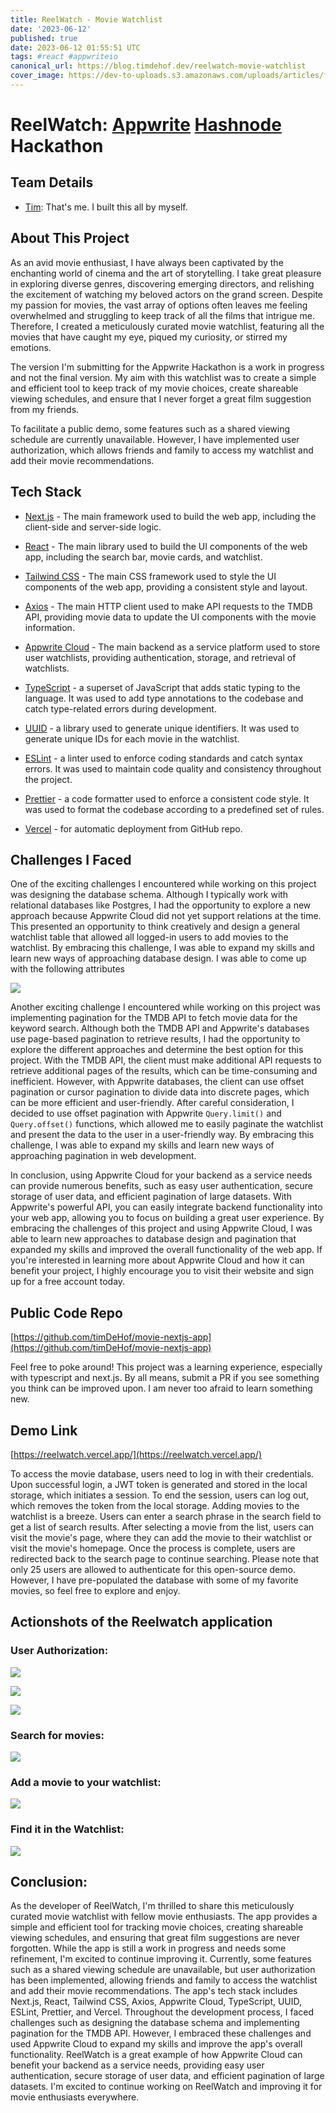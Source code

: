 ```yaml
---
title: ReelWatch - Movie Watchlist
date: '2023-06-12'
published: true
date: 2023-06-12 01:55:51 UTC
tags: #react #appwriteio 
canonical_url: https://blog.timdehof.dev/reelwatch-movie-watchlist
cover_image: https://dev-to-uploads.s3.amazonaws.com/uploads/articles/fnuhxrjjj5ii9tspqq2e.jpg
---
```


# ReelWatch: [Appwrite](https://appwrite.io/) [Hashnode](https://hashnode.com/) Hackathon

## Team Details

- [Tim](https://blog.timdehof.dev/): That's me. I built this all by myself.

## About This Project

As an avid movie enthusiast, I have always been captivated by the enchanting world of cinema and the art of storytelling. I take great pleasure in exploring diverse genres, discovering emerging directors, and relishing the excitement of watching my beloved actors on the grand screen. Despite my passion for movies, the vast array of options often leaves me feeling overwhelmed and struggling to keep track of all the films that intrigue me. Therefore, I created a meticulously curated movie watchlist, featuring all the movies that have caught my eye, piqued my curiosity, or stirred my emotions.

The version I'm submitting for the Appwrite Hackathon is a work in progress and not the final version. My aim with this watchlist was to create a simple and efficient tool to keep track of my movie choices, create shareable viewing schedules, and ensure that I never forget a great film suggestion from my friends.

To facilitate a public demo, some features such as a shared viewing schedule are currently unavailable. However, I have implemented user authorization, which allows friends and family to access my watchlist and add their movie recommendations.

## Tech Stack

- [Next.js](https://nextjs.org/) - The main framework used to build the web app, including the client-side and server-side logic.

- [React](https://react.dev/) - The main library used to build the UI components of the web app, including the search bar, movie cards, and watchlist.

- [Tailwind CSS](https://tailwindcss.com/) - The main CSS framework used to style the UI components of the web app, providing a consistent style and layout.

- [Axios](https://axios-http.com/docs/intro) - The main HTTP client used to make API requests to the TMDB API, providing movie data to update the UI components with the movie information.

- [Appwrite Cloud](https://appwrite.io/) - The main backend as a service platform used to store user watchlists, providing authentication, storage, and retrieval of watchlists.

- [TypeScript](https://www.typescriptlang.org/) - a superset of JavaScript that adds static typing to the language. It was used to add type annotations to the codebase and catch type-related errors during development.

- [UUID](https://www.npmjs.com/package/uuid) - a library used to generate unique identifiers. It was used to generate unique IDs for each movie in the watchlist.

- [ESLint](https://eslint.org/) - a linter used to enforce coding standards and catch syntax errors. It was used to maintain code quality and consistency throughout the project.

- [Prettier](https://prettier.io/) - a code formatter used to enforce a consistent code style. It was used to format the codebase according to a predefined set of rules.

- [Vercel](https://vercel.com/home) - for automatic deployment from GitHub repo.

## Challenges I Faced

One of the exciting challenges I encountered while working on this project was designing the database schema. Although I typically work with relational databases like Postgres, I had the opportunity to explore a new approach because Appwrite Cloud did not yet support relations at the time. This presented an opportunity to think creatively and design a general watchlist table that allowed all logged-in users to add movies to the watchlist. By embracing this challenge, I was able to expand my skills and learn new ways of approaching database design. I was able to come up with the following attributes

![](https://cdn.hashnode.com/res/hashnode/image/upload/v1686535529970/efb2d802-c9df-4f93-8d37-25dae1aae93b.jpeg)

Another exciting challenge I encountered while working on this project was implementing pagination for the TMDB API to fetch movie data for the keyword search. Although both the TMDB API and Appwrite's databases use page-based pagination to retrieve results, I had the opportunity to explore the different approaches and determine the best option for this project. With the TMDB API, the client must make additional API requests to retrieve additional pages of the results, which can be time-consuming and inefficient. However, with Appwrite databases, the client can use offset pagination or cursor pagination to divide data into discrete pages, which can be more efficient and user-friendly. After careful consideration, I decided to use offset pagination with Appwrite `Query.limit()` and `Query.offset()` functions, which allowed me to easily paginate the watchlist and present the data to the user in a user-friendly way. By embracing this challenge, I was able to expand my skills and learn new ways of approaching pagination in web development.

In conclusion, using Appwrite Cloud for your backend as a service needs can provide numerous benefits, such as easy user authentication, secure storage of user data, and efficient pagination of large datasets. With Appwrite's powerful API, you can easily integrate backend functionality into your web app, allowing you to focus on building a great user experience. By embracing the challenges of this project and using Appwrite Cloud, I was able to learn new approaches to database design and pagination that expanded my skills and improved the overall functionality of the web app. If you're interested in learning more about Appwrite Cloud and how it can benefit your project, I highly encourage you to visit their website and sign up for a free account today.

## Public Code Repo

[https://github.com/timDeHof/movie-nextjs-app](https://github.com/timDeHof/movie-nextjs-app)

Feel free to poke around! This project was a learning experience, especially with typescript and next.js. By all means, submit a PR if you see something you think can be improved upon. I am never too afraid to learn something new.

## Demo Link

[https://reelwatch.vercel.app/](https://reelwatch.vercel.app/)

To access the movie database, users need to log in with their credentials. Upon successful login, a JWT token is generated and stored in the local storage, which initiates a session. To end the session, users can log out, which removes the token from the local storage. Adding movies to the watchlist is a breeze. Users can enter a search phrase in the search field to get a list of search results. After selecting a movie from the list, users can visit the movie's page, where they can add the movie to their watchlist or visit the movie's homepage. Once the process is complete, users are redirected back to the search page to continue searching. Please note that only 25 users are allowed to authenticate for this open-source demo. However, I have pre-populated the database with some of my favorite movies, so feel free to explore and enjoy.

## Actionshots of the Reelwatch application

### User Authorization:

![](https://cdn.hashnode.com/res/hashnode/image/upload/v1686532401247/9eb66508-52f3-4e8b-8a42-425d89c9ada8.gif)

![](https://cdn.hashnode.com/res/hashnode/image/upload/v1686532452743/f2d7b8aa-b56b-42da-8d4c-95d7e7833a45.gif)

![](https://cdn.hashnode.com/res/hashnode/image/upload/v1686532494367/d09e48f2-4028-4ca9-849d-89e00edfa175.gif)

### Search for movies:

![](https://media.giphy.com/media/lMjZFyX1cdpISnFMhn/giphy.gif)

### Add a movie to your watchlist:

![](https://media.giphy.com/media/xGb40Uj8thK1dgPuOA/giphy.gif)

### Find it in the Watchlist:

![](https://media.giphy.com/media/7R5KQpK7ijulQePE15/giphy.gif)

## Conclusion:

As the developer of ReelWatch, I'm thrilled to share this meticulously curated movie watchlist with fellow movie enthusiasts. The app provides a simple and efficient tool for tracking movie choices, creating shareable viewing schedules, and ensuring that great film suggestions are never forgotten. While the app is still a work in progress and needs some refinement, I'm excited to continue improving it. Currently, some features such as a shared viewing schedule are unavailable, but user authorization has been implemented, allowing friends and family to access the watchlist and add their movie recommendations. The app's tech stack includes Next.js, React, Tailwind CSS, Axios, Appwrite Cloud, TypeScript, UUID, ESLint, Prettier, and Vercel. Throughout the development process, I faced challenges such as designing the database schema and implementing pagination for the TMDB API. However, I embraced these challenges and used Appwrite Cloud to expand my skills and improve the app's overall functionality. ReelWatch is a great example of how Appwrite Cloud can benefit your backend as a service needs, providing easy user authentication, secure storage of user data, and efficient pagination of large datasets. I'm excited to continue working on ReelWatch and improving it for movie enthusiasts everywhere.
